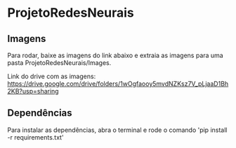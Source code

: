 # ProjetoRedesNeurais

## Imagens

Para rodar, baixe as imagens do link abaixo e extraia as imagens para uma pasta ProjetoRedesNeurais/Images.

Link do drive com as imagens: https://drive.google.com/drive/folders/1wOgfaooy5mvdNZKsz7V_pLjaaD1Bh2KB?usp=sharing

## Dependências

Para instalar as dependências, abra o terminal e rode o comando 'pip install -r requirements.txt'

